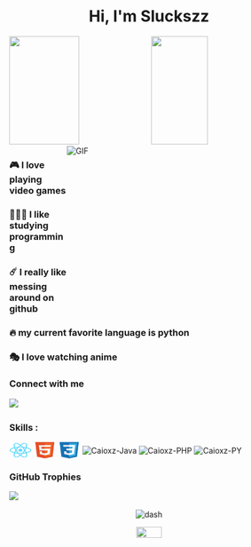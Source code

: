 
<h1 align="center">Hi, I'm Sluckszz</h1>

<!--width="220"
 width="290"-->
 
<div>
  <img width="50%" height="195px" src="https://awesome-github-stats.azurewebsites.net/user-stats/valeskamdev?cardType=github&Background=0D1117&Text=FFFFFF&Title=9C55DF&Border=C77DFF&icon=f8d846&Ring=C77DFF&width=41%&height=195px]https://git.io/awesome-stats-card" />
  <img width="45%" height="195px" src="https://github-readme-stats.vercel.app/api/top-langs/?username=valeskamdev&layout=compact&hide_border=false&border_color=C77DFF&title_color=9D4EDD&text_color=FFFFFF&bg_color=0d1117" />
</div>

<img align="right" alt="GIF" src="https://i.pinimg.com/originals/32/44/01/324401aa18cc80c55f338dcd4674cb80.gif" width="400" height="320" />


### 🎮 I love playing video games
### 👨🏼‍💻 I like studying programming
### ☄️ I really like messing around on github
### 🔥 my current favorite language is python
### 🎭 I love watching anime

 ### Connect with me  
<div align="left">
  <a href="https://instagram.com/_.caioxz" target="_blank">
      <img src="https://img.shields.io/badge/-Instagram-%23E4405F?style=for-the-badge&logo=instagram&logoColor=white" target="_blank">
  </a>
</div>


### Skills :
<div style="display: inline-block">

  <img align="center" alt="Caioxz-React" height="30" width="40" src="https://raw.githubusercontent.com/devicons/devicon/master/icons/react/react-original.svg">
  <img align="center" alt="Caioxz-HTML" height="30" width="40" src="https://raw.githubusercontent.com/devicons/devicon/master/icons/html5/html5-original.svg">
  <img align="center" alt="Caioxz-CSS" height="30" width="40" src="https://raw.githubusercontent.com/devicons/devicon/master/icons/css3/css3-original.svg">
  <img align="center" alt="Caioxz-Java" height="30" width="40" src="https://cdn.jsdelivr.net/gh/devicons/devicon/icons/java/java-original.svg">
  <img align="center" alt="Caioxz-PHP" height="30" width="40" src="https://cdn.jsdelivr.net/gh/devicons/devicon/icons/php/php-original.svg">
   <img align="center" alt="Caioxz-PY" height="30" width="36" src="https://upload.wikimedia.org/wikipedia/commons/0/0a/Python.svg">
</div>


###  GitHub Trophies
![](https://github-profile-trophy.vercel.app/?username=Caioxz&theme=dracula&no-frame=false&no-bg=true&margin-w=4)

<div align="center">
  <img src="https://user-images.githubusercontent.com/73097560/115834477-dbab4500-a447-11eb-908a-139a6edaec5c.gif" alt="dash" />
</div>




<p align="center">
<img src="https://komarev.com/ghpvc/?username=Caioxz" style="width:30%;height:60%;"/>
</p>



<!--![snake gif](https://github.com/Caioxz/Caioxz/blob/output/github-contribution-grid-snake.svg)-->








